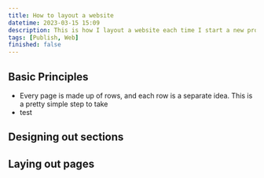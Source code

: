```yaml
---
title: How to layout a website
datetime: 2023-03-15 15:09
description: This is how I layout a website each time I start a new project.
tags: [Publish, Web]
finished: false
---
```


## Basic Principles

- Every page is made up of rows, and each row is a separate idea.
  This is a pretty simple step to take
- test

## Designing out sections

## Laying out pages
